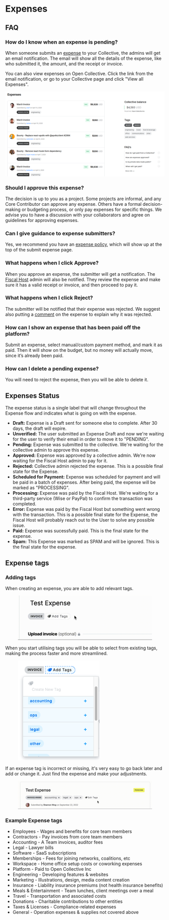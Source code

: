 # Expenses

## FAQ

### How do I know when an expense is pending?

When someone submits an [expense](../expenses-and-getting-paid/expenses.md) to your Collective, the admins will get an email notification. The email will show all the details of the expense, like who submitted it, the amount, and the receipt or invoice.

You can also view expenses on Open Collective. Click the link from the email notification, or go to your Collective page and click "View all Expenses".

![](<../.gitbook/assets/image (19).png>)

### Should I approve this expense?

The decision is up to you as a project. Some projects are informal, and any Core Contributor can approve any expense. Others have a formal decision-making or budgeting process, or only pay expenses for specific things. We advise you to have a discussion with your collaborators and agree on guidelines for approving expenses.

### Can I give guidance to expense submitters?

Yes, we recommend you have an [expense policy](collective-settings/expense-policy.md), which will show up at the top of the submit expense page.

### What happens when I click Approve?

When you approve an expense, the submitter will get a notification. The [Fiscal Host](../fiscal-hosts/fiscal-hosts.md) admin will also be notified. They review the expense and make sure it has a valid receipt or invoice, and then proceed to pay it.

### What happens when I click Reject?

The submitter will be notified that their expense was rejected. We suggest also putting a [comment](../expenses-and-getting-paid/expense-comments.md) on the expense to explain why it was rejected.

### How can I show an expense that has been paid off the platform?

Submit an expense, select manual/custom payment method, and mark it as paid. Then it will show on the budget, but no money will actually move, since it’s already been paid.&#x20;

### How can I delete a pending expense?&#x20;

You will need to reject the expense, then you will be able to delete it.

## Expenses Status

The expense status is a single label that will change throughout the Expense flow and indicates what is going on with the expense.

* **Draft:** Expense is a Draft sent for someone else to complete. After 30 days, the draft will expire.
* **Unverified:** The user submitted an Expense Draft and now we're waiting for the user to verify their email in order to move it to "PENDING".
* **Pending:** Expense was submitted to the collective. We're waiting for the collective admin to approve this expense.
* **Approved:** Expense was approved by a collective admin. We're now waiting for the Fiscal Host admin to pay for it.
* **Rejected:** Collective admin rejected the expense. This is a possible final state for the Expense.
* **Scheduled for Payment:** Expense was scheduled for payment and will be paid in a batch of expenses. After being paid, the expense will be marked as "PROCESSING".
* **Processing:** Expense was paid by the Fiscal Host. We're waiting for a third-party service (Wise or PayPal) to confirm the transaction was completed.
* **Error:** Expense was paid by the Fiscal Host but something went wrong with the transaction. This is a possible final state for the Expense, the Fiscal Host will probably reach out to the User to solve any possible issue.
* **Paid:** Expense was sucessfully paid. This is the final state for the expense.
* **Spam:** This Expense was marked as SPAM and will be ignored. This is the final state for the expense.

## Expense tags&#x20;

### Adding tags

When creating an expense, you are able to add relevant tags.&#x20;

<figure><img src="../.gitbook/assets/collectives_expenses_tagging_2022_09_22.gif" alt=""><figcaption></figcaption></figure>

When you start utilising tags you will be able to select from existing tags, making the process faster and more streamlined.&#x20;

<figure><img src="../.gitbook/assets/collectives_expenses_tags_2022_9_22.png" alt=""><figcaption></figcaption></figure>



If an expense tag is incorrect or missing, it's very easy to go back later and add or change it. Just find the expense and make your adjustments.&#x20;

<figure><img src="../.gitbook/assets/collectives_expenses_aftertagging_2022_09_22 (1).gif" alt=""><figcaption></figcaption></figure>

### Example Expense tags

* Employees - Wages and benefits for core team members
* Contractors - Pay invoices from core team members
* Accounting - A Team invoices, auditor fees
* Legal - Lawyer bills
* Software - SaaS subscriptions
* Memberships - Fees for joining networks, coalitions, etc
* Workspace - Home office setup costs or coworking expenses
* Platform - Paid to Open Collective Inc
* Engineering - Developing features & websites
* Marketing - Illustrations, design, media content creation
* Insurance - Liability insurance premiums (not health insurance benefits)
* Meals & Entertainment - Team lunches, client meetings over a meal
* Travel - Transportation and associated costs
* Donations - Charitable contributions to other entities
* Taxes & Licenses - Compliance-related expenses
* General - Operation expenses & supplies not covered above
